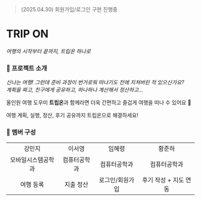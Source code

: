 > (2025.04.30) 회원가입/로그인 구현 진행중

# TRIP ON 
*여행의 시작부터 끝까지, 트립온 하나로*   

### 🧳 프로젝트 소개
*신나는 여행! 그런데 준비 과정이 번거로워 떠나기도 전에 지쳐버린 적 있으신가요?   
계획을 짜고, 친구에게 공유하고, 하나하나 계산해서 정산하고...*   
   
올인원 여행 도우미 **트립온**과 함께라면 더욱 간편하고 즐겁게 여행을 떠나 수 있어요 🕺   
   
여행 계획, 실행, 정산, 후기 공유까지 트립온으로 해결하세요!

### 👥 멤버 구성
<table>
  <tr>
      <td align="center">강민지</td>
      <td align="center">이서영</td>
      <td align="center">임혜령</td>
      <td align="center">황준하</td>
  </tr>
  <tr>
      <td align="center">모바일시스템공학과<br/></td>
      <td align="center">컴퓨터공학과<br/></td>
      <td align="center">컴퓨터공학과<br/></td>
      <td align="center">컴퓨터공학과<br/></td>
  </tr>
  <tr>
    <td align="center">여행 등록</td>
    <td align="center">지출 정산</td>
    <td align="center">로그인/회원가입</td>
    <td align="center">후기 작성 + 지도 연동</td>
  </tr>
</table>
